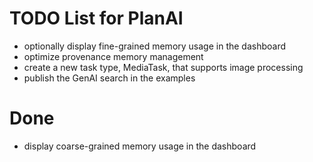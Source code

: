 # TODO List for PlanAI
 - optionally display fine-grained memory usage in the dashboard
 - optimize provenance memory management
 - create a new task type, MediaTask, that supports image processing
 - publish the GenAI search in the examples

# Done
 - display coarse-grained memory usage in the dashboard
